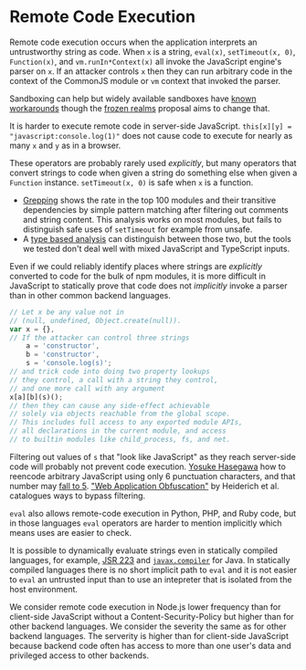 # Remote Code Execution

Remote code execution occurs when the application interprets an
untrustworthy string as code.  When `x` is a string, `eval(x)`,
`setTimeout(x, 0)`, `Function(x)`, and `vm.runIn*Context(x)` all
invoke the JavaScript engine's parser on `x`.  If an attacker controls
`x` then they can run arbitrary code in the context of the CommonJS
module or `vm` context that invoked the parser.

Sandboxing can help but widely available sandboxes have
[known workarounds][denicola-vm-run] though the [frozen realms][]
proposal aims to change that.

It is harder to execute remote code in server-side JavaScript.
`this[x][y] = "javascript:console.log(1)"` does not cause code to
execute for nearly as many `x` and `y` as in a browser.

These operators are probably rarely used *explicitly*, but
many operators that convert strings to code when given a string
do something else when given a `Function` instance.
`setTimeout(x, 0)` is safe when `x` is a function.

*  [Grepping](../appendix/experiments.md#grep-problems) shows the rate
   in the top 100 modules and their transitive dependencies by simple
   pattern matching after filtering out comments and string content.
   This analysis works on most modules, but fails to distinguish
   safe uses of `setTimeout` for example from unsafe.
*  A [type based analysis](../appendix/experiments.md#jsconf) can
   distinguish between those two, but the tools we tested don't
   deal well with mixed JavaScript and TypeScript inputs.

Even if we could reliably identify places where strings are
*explicitly* converted to code for the bulk of npm modules,
it is more difficult in JavaScript to statically prove that
code does not *implicitly* invoke a parser than in other
common backend languages.

```js
// Let x be any value not in
// (null, undefined, Object.create(null)).
var x = {},
// If the attacker can control three strings
    a = 'constructor',
    b = 'constructor',
    s = 'console.log(s)';
// and trick code into doing two property lookups
// they control, a call with a string they control,
// and one more call with any argument
x[a][b](s)();
// then they can cause any side-effect achievable
// solely via objects reachable from the global scope.
// This includes full access to any exported module APIs,
// all declarations in the current module, and access
// to builtin modules like child_process, fs, and net.
```

Filtering out values of `s` that "look like JavaScript" as they reach
server-side code will probably not prevent code execution.
[Yosuke Hasegawa][Yosuke] how to reencode arbitrary JavaScript using
only 6 punctuation characters, and that number may
[fall to 5][Masato].  ["Web Application Obfuscation"][obfusc] by
Heiderich et al. catalogues ways to bypass filtering.

`eval` also allows remote-code execution in Python, PHP, and
Ruby code, but in those languages `eval` operators are harder to
mention implicitly which means uses are easier to check.

It is possible to dynamically evaluate strings even in statically
compiled languages, for example, [JSR 223][] and
[`javax.compiler`][dynjava] for Java.  In statically compiled
languages there is no short implicit path to `eval` and it is not
easier to `eval` an untrusted input than to use an intepreter that is
isolated from the host environment.

We consider remote code execution in Node.js lower frequency than for
client-side JavaScript without a Content-Security-Policy but higher
than for other backend languages.  We consider the severity the same
as for other backend languages.  The serverity is higher than for
client-side JavaScript because backend code often has access to more
than one user's data and privileged access to other backends.

[denicola-vm-run]: https://gist.github.com/domenic/d15dfd8f06ae5d1109b0
[frozen realms]: https://github.com/tc39/proposal-frozen-realms
[Yosuke]: https://news.ycombinator.com/item?id=4370098
[Masato]: https://syllab.fr/projets/experiments/xcharsjs/5chars.pipeline.html
[obfusc]: https://www.amazon.com/Web-Application-Obfuscation-Evasion-Filters/dp/1597496049
[JSR 223]: https://docs.oracle.com/javase/8/docs/technotes/guides/scripting/prog_guide/api.html
[dynjava]: https://www.ibm.com/developerworks/library/j-jcomp/index.html
